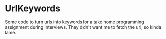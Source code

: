 UrlKeywords
===========

Some code to turn urls into keywords for a take home programming assignment during interviews. They didn't want me to fetch the url, so kinda lame.
